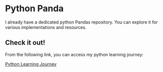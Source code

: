 # Python Panda

I already have a dedicated python Pandas repository. You can explore it for various implementations and resources.

## Check it out!

From the following link, you can access my python learning journey:

[Python Learning Journey](https://github.com/avarshvir/Python-Learning-Journey/tree/main/python_12_pandas)
